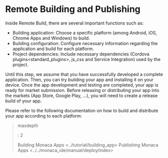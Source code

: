 Remote Building and Publishing
==============================

Inside Remote Build, there are several important functions such as:

-   Building application: Choose a specific platform (among Android,
    iOS, Chrome Apps and Windows) to build.
-   Building configuration: Configure necessary information regarding
    the application and build for each platform.
-   Project dependencies: Include necessary dependencies
    (Cordova plugins&lt;standard\_plugins&gt;, js\_css and Service
    Integration) used by the project.

Until this step, we assume that you have successfully developed a
complete application. Then, you can try building your app and installing
it on your device. Once the app development and testing are completed,
your app is ready for market submission. Before releasing or
distributing your app into the markets (App Store, Google Play, ...),
you will need to create a release build of your app.

Please refer to the following documentation on how to build and
distribute your app according to each platform:

> maxdepth
>
> :   2
>
> Building Monaca Apps &lt;../tutorial/building\_app&gt; Publishing
> Monaca Apps &lt;../../monaca\_ide/manual/deploy/index&gt;
